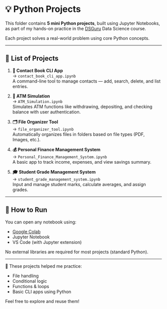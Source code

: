 # 💡 Python Projects

This folder contains **5 mini Python projects**, built using Jupyter Notebooks, as part of my hands-on practice in the [DSGuru](https://dsguru.ai) Data Science course.

Each project solves a real-world problem using core Python concepts.

---

## 📘 List of Projects

1. **📇 Contact Book CLI App**  
   → `contact_book_cli_app.ipynb`  
   A command-line tool to manage contacts — add, search, delete, and list entries.

2. **🏧 ATM Simulation**  
   → `ATM_Simulation.ipynb`  
   Simulates ATM functions like withdrawing, depositing, and checking balance with user authentication.

3. **🗂 File Organizer Tool**  
   → `file_organizer_tool.ipynb`  
   Automatically organizes files in folders based on file types (PDF, Images, etc.).

4. **💰 Personal Finance Management System**  
   → `Personal_Finance_Management_System.ipynb`  
   A basic app to track income, expenses, and view savings summary.

5. **🎓 Student Grade Management System**  
   → `student_grade_management_system.ipynb`  
   Input and manage student marks, calculate averages, and assign grades.

---

## 🚀 How to Run

You can open any notebook using:
- [Google Colab](https://colab.research.google.com/)
- Jupyter Notebook
- VS Code (with Jupyter extension)

No external libraries are required for most projects (standard Python).

---

📌 These projects helped me practice:
- File handling
- Conditional logic
- Functions & loops
- Basic CLI apps using Python

Feel free to explore and reuse them!

